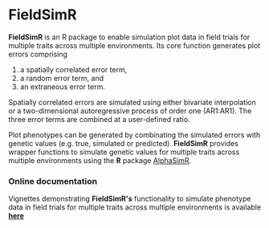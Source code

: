 # FieldSimR

**FieldSimR** is an R package to enable simulation plot data in field trials for multiple traits across multiple environments. Its core function generates plot errors comprising 
1) a spatially correlated error term,
2) a random error term, and 
3) an extraneous error term. 

Spatially correlated errors are simulated using either bivariate interpolation or a two-dimensional autoregressive process of order one (AR1:AR1). The three error terms are combined at a user-defined ratio. 

Plot phenotypes can be generated by combinating the simulated errors with genetic values (e.g. true, simulated or predicted). **FieldSimR** provides wrapper functions to simulate genetic values for multiple traits across multiple environments using the **R** package [AlphaSimR](https://CRAN.R-project.org/package=AlphaSimR).



### Online documentation

Vignettes demonstrating **FieldSimR's** functionality to simulate phenotype data in field trials for multiple traits across multiple environments is available [**here**](https://crwerner.github.io/fieldsimr/)
